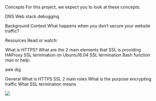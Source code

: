 Concepts
For this project, we expect you to look at these concepts:

DNS
Web stack debugging

Background Context
What happens when you don’t secure your website traffic?

Resources
Read or watch:

What is HTTPS?
What are the 2 main elements that SSL is providing
HAProxy SSL termination on Ubuntu16.04
SSL termination
Bash function
man or help:

awk
dig

General
What is HTTPS SSL 2 main roles
What is the purpose encrypting traffic
What SSL termination means

![](https://encrypted-tbn0.gstatic.com/images?q=tbn:ANd9GcSRKFVTQ888j33QpQ2n-9cGijMjKylRCdWPEh_DpiHrpIj09fKAufxctctKDETEBydoMqw&usqp=CAU)
